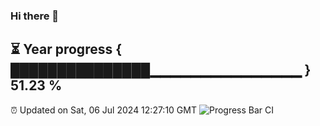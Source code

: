 ### Hi there 👋
⏳ Year progress { ███████████████▁▁▁▁▁▁▁▁▁▁▁▁▁▁▁ } 51.23 %
---
⏰ Updated on Sat, 06 Jul 2024 12:27:10 GMT
![Progress Bar CI](https://github.com/liununu/liununu/workflows/Progress%20Bar%20CI/badge.svg)
